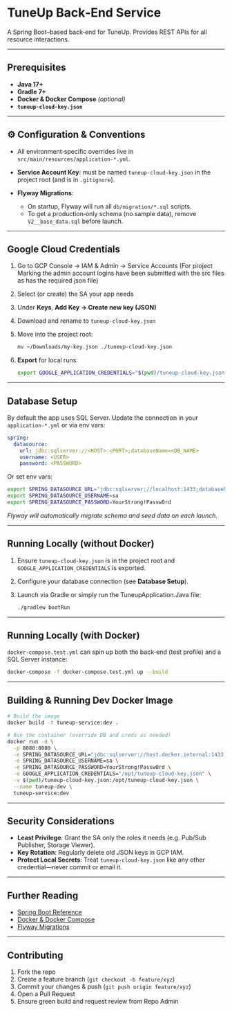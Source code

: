 # TuneUp Back‑End Service

A Spring Boot–based back‑end for TuneUp. Provides REST APIs for all resource interactions.

---

##  Prerequisites

* **Java 17+**
* **Gradle 7+**
* **Docker & Docker Compose** *(optional)*
* **`tuneup-cloud-key.json`**

---

## ⚙ Configuration & Conventions

* All environment‑specific overrides live in `src/main/resources/application-*.yml`.
* **Service Account Key**: must be named `tuneup-cloud-key.json` in the project root (and is in `.gitignore`).
* **Flyway Migrations**:

    * On startup, Flyway will run all `db/migration/*.sql` scripts.
    * To get a production‑only schema (no sample data), remove `V2__base_data.sql` before launch.

---

##  Google Cloud Credentials

1. Go to GCP Console → IAM & Admin → Service Accounts (For project Marking the admin account logins have been submitted with the src files as has the required json file)
2. Select (or create) the SA your app needs
3. Under **Keys**, **Add Key → Create new key (JSON)**
4. Download and rename to `tuneup-cloud-key.json`
5. Move into the project root:

   ```bash
   mv ~/Downloads/my-key.json ./tuneup-cloud-key.json
   ```
6. **Export** for local runs:

   ```bash
   export GOOGLE_APPLICATION_CREDENTIALS="$(pwd)/tuneup-cloud-key.json"
   ```

---

##  Database Setup

By default the app uses SQL Server. Update the connection in your `application-*.yml` or via env vars:

```yaml
spring:
  datasource:
    url: jdbc:sqlserver://<HOST>:<PORT>;databaseName=<DB_NAME>
    username: <USER>
    password: <PASSWORD>
```

Or set env vars:

```bash
export SPRING_DATASOURCE_URL="jdbc:sqlserver://localhost:1433;databaseName=tuneup"
export SPRING_DATASOURCE_USERNAME=sa
export SPRING_DATASOURCE_PASSWORD=YourStrong!Passw0rd
```

*Flyway will automatically migrate schema and seed data on each launch.*

---

## Running Locally (without Docker)

1. Ensure `tuneup-cloud-key.json` is in the project root and `GOOGLE_APPLICATION_CREDENTIALS` is exported.
2. Configure your database connection (see **Database Setup**).
3. Launch via Gradle or simply run the TuneupApplication.Java file:

   ```bash
   ./gradlew bootRun
   ```

---

##  Running Locally (with Docker)

`docker-compose.test.yml` can spin up both the back‑end (test profile) and a SQL Server instance:

```bash
docker-compose -f docker-compose.test.yml up --build
```

---

##  Building & Running Dev Docker Image

```bash
# Build the image
docker build -t tuneup-service:dev .

# Run the container (override DB and creds as needed)
docker run -d \
  -p 8080:8080 \
  -e SPRING_DATASOURCE_URL="jdbc:sqlserver://host.docker.internal:1433;databaseName=tuneup" \
  -e SPRING_DATASOURCE_USERNAME=sa \
  -e SPRING_DATASOURCE_PASSWORD=YourStrong!Passw0rd \
  -e GOOGLE_APPLICATION_CREDENTIALS="/opt/tuneup-cloud-key.json" \
  -v $(pwd)/tuneup-cloud-key.json:/opt/tuneup-cloud-key.json \
  --name tuneup-dev \
  tuneup-service:dev
```

---

##  Security Considerations

* **Least Privilege**: Grant the SA only the roles it needs (e.g. Pub/Sub Publisher, Storage Viewer).
* **Key Rotation**: Regularly delete old JSON keys in GCP IAM.
* **Protect Local Secrets**: Treat `tuneup-cloud-key.json` like any other credential—never commit or email it.

---

##  Further Reading

* [Spring Boot Reference](https://docs.spring.io/spring-boot/docs/current/reference/html/)
* [Docker & Docker Compose](https://docs.docker.com/compose/)
* [Flyway Migrations](https://flywaydb.org/documentation/)

---

##  Contributing

1. Fork the repo
2. Create a feature branch (`git checkout -b feature/xyz`)
3. Commit your changes & push (`git push origin feature/xyz`)
4. Open a Pull Request
5. Ensure green build and request review from Repo Admin


